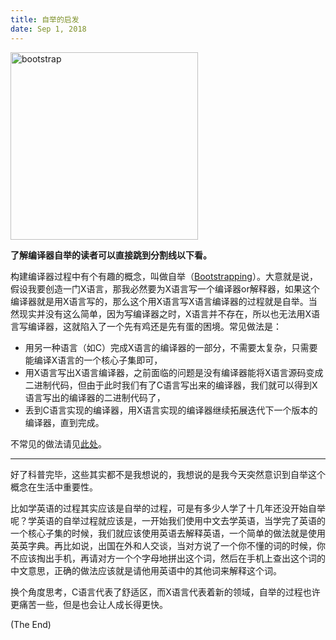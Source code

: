 ```yaml
---
title: 自举的启发
date: Sep 1, 2018
---
```


<img src="../imgs/bootstrap.png" alt="bootstrap" style="height: 300px;"/>

**了解编译器自举的读者可以直接跳到分割线以下看。**

构建编译器过程中有个有趣的概念，叫做自举（[Bootstrapping](https://en.wikipedia.org/wiki/Bootstrapping_(compilers))）。大意就是说，假设我要创造一门X语言，那我必然要为X语言写一个编译器or解释器，如果这个编译器就是用X语言写的，那么这个用X语言写X语言编译器的过程就是自举。当然现实并没有这么简单，因为写编译器之时，X语言并不存在，所以也无法用X语言写编译器，这就陷入了一个先有鸡还是先有蛋的困境。常见做法是：

* 用另一种语言（如C）完成X语言的编译器的一部分，不需要太复杂，只需要能编译X语言的一个核心子集即可，
* 用X语言写出X语言编译器，之前面临的问题是没有编译器能将X语言源码变成二进制代码，但由于此时我们有了C语言写出来的编译器，我们就可以得到X语言写出的编译器的二进制代码了，
* 丢到C语言实现的编译器，用X语言实现的编译器继续拓展迭代下一个版本的编译器，直到完成。

不常见的做法请见[此处](https://www.zhihu.com/question/28513473/answer/76068366)。

---

好了科普完毕，这些其实都不是我想说的，我想说的是我今天突然意识到自举这个概念在生活中重要性。

比如学英语的过程其实应该是自举的过程，可是有多少人学了十几年还没开始自举呢？学英语的自举过程就应该是，一开始我们使用中文去学英语，当学完了英语的一个核心子集的时候，我们就应该使用英语去解释英语，一个简单的做法就是使用英英字典。再比如说，出国在外和人交谈，当对方说了一个你不懂的词的时候，你不应该掏出手机，再请对方一个个字母地拼出这个词，然后在手机上查出这个词的中文意思，正确的做法应该就是请他用英语中的其他词来解释这个词。

换个角度思考，C语言代表了舒适区，而X语言代表着新的领域，自举的过程也许更痛苦一些，但是也会让人成长得更快。


(The End)



